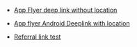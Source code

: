 - [App Flyer deep link without location](https://kiranakartlinks.onelink.me/yAp8/e6408d95)
- [App flyer Android Deeplink with location](https://kiranakartlinks.onelink.me/yAp8/12128cb5)

- [Referral link test](https://go.onelink.me/?c=referPeople&af_siteid=1549920826&af_referrer_uid=1615398829267-2368371&af_channel=app&pid=af_app_invites&af_referrer_customer_id=60490827cd2b9250cf346e15)
